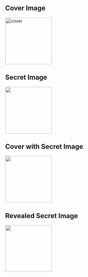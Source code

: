 <h2>Cover Image</h2>
<p float="left">
<img src ="https://github.com/Shreyanshi200/Image-Steganography-using-CNN/assets/120807907/f28972ee-4b58-480f-a8de-a9d38c927a34" alt = "cover" width="150" height="150">
  
<h2>Secret Image</h2>
<img src = "https://github.com/Shreyanshi200/Image-Steganography-using-CNN/assets/120807907/c44cf3b9-fc4f-4f6e-81c6-7e61e661538c" width="150" height="150">

<h2>Cover with Secret Image</h2>
<img src="https://github.com/Shreyanshi200/Image-Steganography-using-CNN/assets/120807907/cf5766d3-4f77-4f82-92d1-aa82c815491f" width="150" height="150">

<h2>Revealed Secret Image</h2>
<img src ="https://github.com/Shreyanshi200/Image-Steganography-using-CNN/assets/120807907/1a7aa1f2-bb00-4246-96e0-b963a0e31359" width="150" height="150">
</p>


